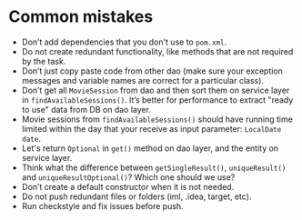 # Common mistakes

* Don’t add dependencies that you don't use to `pom.xml`.
* Do not create redundant functionality, like methods that are not required by the task.
* Don’t just copy paste code from other dao (make sure your exception messages and variable names are correct for a particular class).
* Don’t get all `MovieSession` from dao and then sort them on service layer in `findAvailableSessions()`. 
It’s better for performance to extract "ready to use" data from DB on dao layer.
* Movie sessions from `findAvailableSessions()` should have running time limited within the day that your receive as input parameter: `LocalDate date`.
* Let's return `Optional` in `get()` method on dao layer, and the entity on service layer.
* Think what the difference between `getSingleResult()`, `uniqueResult()` and `uniqueResultOptional()`? Which one should we use?
* Don’t create a default constructor when it is not needed.
* Do not push redundant files or folders (iml, .idea, target, etc).
* Run checkstyle and fix issues before push.
